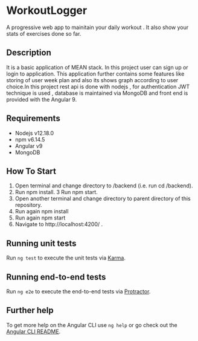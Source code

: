 # WorkoutLogger

A progressive web app to mainitain your daily workout . It also show your stats of exercises done so far.

## Description

It is a basic application of MEAN stack. In this project user can sign up or login to application. This application further contains some features like storing of user week plan  and also its shows graph according to user choice.In this project rest api is done with nodejs , for authentication JWT technique is used , database is maintained via MongoDB and front end is provided with the Angular 9.

## Requirements
- Nodejs v12.18.0
- npm v6.14.5
- Angular v9
- MongoDB

## How To Start
1. Open terminal and change directory to /backend (i.e. run cd /backend). 
2. Run npm install.
3  Run npm start.
4. Open another terminal and change directory to parent directory of this repository.
5. Run again npm install
6. Run again npm start
7. Navigate to http://localhost:4200/ .
 
## Running unit tests

Run `ng test` to execute the unit tests via [Karma](https://karma-runner.github.io).

## Running end-to-end tests

Run `ng e2e` to execute the end-to-end tests via [Protractor](http://www.protractortest.org/).

## Further help

To get more help on the Angular CLI use `ng help` or go check out the [Angular CLI README](https://github.com/angular/angular-cli/blob/master/README.md).
